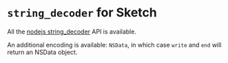 # `string_decoder` for Sketch

All the [nodejs string_decoder](https://nodejs.org/api/string_decoder.html) API is available.

An additional encoding is available: `NSData`, in which case `write` and `end` will return an NSData object.
